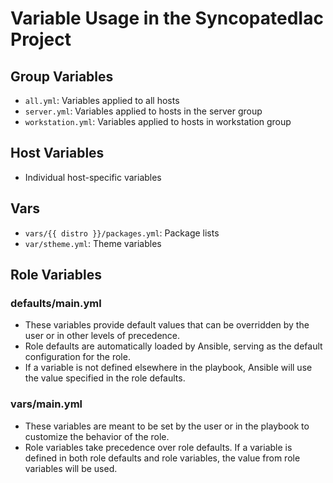 # Variable Usage in the SyncopatedIac Project

## Group Variables
- `all.yml`: Variables applied to all hosts
- `server.yml`: Variables applied to hosts in the server group
- `workstation.yml`: Variables applied to hosts in workstation group

## Host Variables
- Individual host-specific variables

## Vars
- `vars/{{ distro }}/packages.yml`: Package lists
- `var/stheme.yml`: Theme variables

## Role Variables

### defaults/main.yml
- These variables provide default values that can be overridden by the user or in other levels of precedence.
- Role defaults are automatically loaded by Ansible, serving as the default configuration for the role.
- If a variable is not defined elsewhere in the playbook, Ansible will use the value specified in the role defaults.

### vars/main.yml
- These variables are meant to be set by the user or in the playbook to customize the behavior of the role.
- Role variables take precedence over role defaults. If a variable is defined in both role defaults and role variables, the value from role variables will be used.
